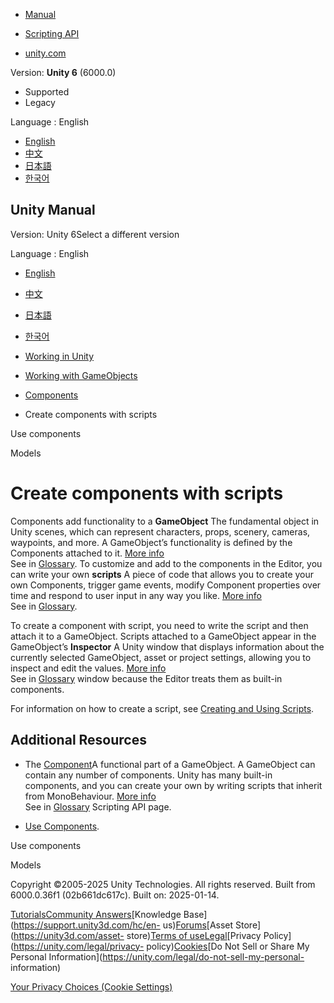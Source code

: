 [](https://docs.unity3d.com)

  * [Manual](../Manual/index.html)
  * [Scripting API](../ScriptReference/index.html)

  * [unity.com](https://unity.com/)

Version: **Unity 6** (6000.0)

  * Supported
  * Legacy

Language : English

  * [English](/Manual/CreatingComponents.html)
  * [中文](/cn/current/Manual/CreatingComponents.html)
  * [日本語](/ja/current/Manual/CreatingComponents.html)
  * [한국어](/kr/current/Manual/CreatingComponents.html)

[](https://docs.unity3d.com)

## Unity Manual

Version: Unity 6Select a different version

Language : English

  * [English](/Manual/CreatingComponents.html)
  * [中文](/cn/current/Manual/CreatingComponents.html)
  * [日本語](/ja/current/Manual/CreatingComponents.html)
  * [한국어](/kr/current/Manual/CreatingComponents.html)

  * [Working in Unity](working-in-unity.html)
  * [Working with GameObjects](working-with-gameobjects.html)
  * [Components](unity-components.html)
  * Create components with scripts

[](UsingComponents.html)

Use components

[](models.html)

Models

# Create components with scripts

Components add functionality to a **GameObject** The fundamental object in
Unity scenes, which can represent characters, props, scenery, cameras,
waypoints, and more. A GameObject’s functionality is defined by the Components
attached to it. [More info](class-GameObject.html)  
See in [Glossary](Glossary.html#GameObject). To customize and add to the
components in the Editor, you can write your own **scripts** A piece of code
that allows you to create your own Components, trigger game events, modify
Component properties over time and respond to user input in any way you like.
[More info](creating-scripts.html)  
See in [Glossary](Glossary.html#Scripts).

To create a component with script, you need to write the script and then
attach it to a GameObject. Scripts attached to a GameObject appear in the
GameObject’s **Inspector** A Unity window that displays information about the
currently selected GameObject, asset or project settings, allowing you to
inspect and edit the values. [More info](UsingTheInspector.html)  
See in [Glossary](Glossary.html#Inspector) window because the Editor treats
them as built-in components.

For information on how to create a script, see [Creating and Using
Scripts](creating-scripts.html).

## Additional Resources

  * The [Component](https://docs.unity3d.com/ScriptReference/Component.html)A functional part of a GameObject. A GameObject can contain any number of components. Unity has many built-in components, and you can create your own by writing scripts that inherit from MonoBehaviour. [More info](UsingComponents.html)  
See in [Glossary](Glossary.html#component) Scripting API page.

  * [Use Components](UsingComponents.html).

[](UsingComponents.html)

Use components

[](models.html)

Models

Copyright ©2005-2025 Unity Technologies. All rights reserved. Built from
6000.0.36f1 (02b661dc617c). Built on: 2025-01-14.

[Tutorials](https://learn.unity.com/)[Community
Answers](https://answers.unity3d.com)[Knowledge
Base](https://support.unity3d.com/hc/en-
us)[Forums](https://forum.unity3d.com)[Asset Store](https://unity3d.com/asset-
store)[Terms of
use](https://docs.unity3d.com/Manual/TermsOfUse.html)[Legal](https://unity.com/legal)[Privacy
Policy](https://unity.com/legal/privacy-
policy)[Cookies](https://unity.com/legal/cookie-policy)[Do Not Sell or Share
My Personal Information](https://unity.com/legal/do-not-sell-my-personal-
information)

[Your Privacy Choices (Cookie Settings)](javascript:void\(0\);)

